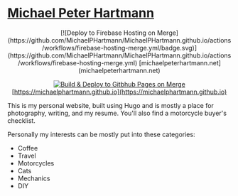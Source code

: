# [Michael Peter Hartmann](michaelpeterhartmann.net)
<center>
[![Deploy to Firebase Hosting on Merge](https://github.com/MichaelPHartmann/MichaelPHartmann.github.io/actions/workflows/firebase-hosting-merge.yml/badge.svg)](https://github.com/MichaelPHartmann/MichaelPHartmann.github.io/actions/workflows/firebase-hosting-merge.yml)
[michaelpeterhartmann.net](michaelpeterhartmann.net)

[![Build & Deploy to Gitbhub Pages on Merge](https://github.com/MichaelPHartmann/MichaelPHartmann.github.io/actions/workflows/hugo.yaml/badge.svg)](https://github.com/MichaelPHartmann/MichaelPHartmann.github.io/actions/workflows/hugo.yaml)
[https://michaelphartmann.github.io](https://michaelphartmann.github.io)
</center>

This is my personal website, built using Hugo and is mostly a place for photography, writing, and my resume.
You'll also find a motorcycle buyer's checklist.

Personally my interests can be mostly put into these categories:

- Coffee
- Travel
- Motorcycles
- Cats
- Mechanics
- DIY

